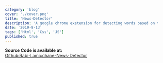 ```yaml
---
category: 'blog'
cover: './cover.png'
title: 'News-Detector'
description: 'A google chrome exetension for detecting words based on the certain keywords. if keyword is found or matched on any website the extension will hide the news.'
date: '2019-8-13'
tags: ['Html', 'Css', 'JS']
published: true
---
```


**Source Code is available at:**<br>
[Github:Rabi-Lamicchane-News-Detector ](https://github.com/Pusendra/Rabi-Lamicchane-News-Detector)

